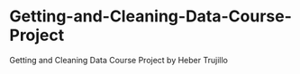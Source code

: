 # Getting-and-Cleaning-Data-Course-Project
Getting and Cleaning Data Course Project by Heber Trujillo
